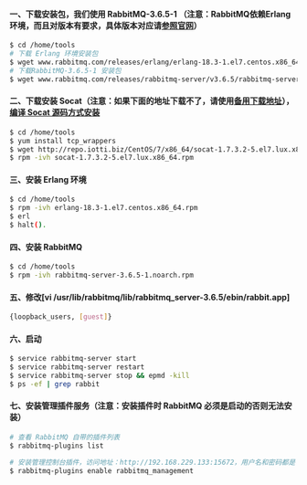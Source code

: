 #### 一、下载安装包，我们使用 RabbitMQ-3.6.5-1 （注意：RabbitMQ依赖Erlang环境，而且对版本有要求，具体版本对应请[参照官网](https://www.rabbitmq.com/which-erlang.html)）
```bash
$ cd /home/tools
# 下载 Erlang 环境安装包
$ wget www.rabbitmq.com/releases/erlang/erlang-18.3-1.el7.centos.x86_64.rpm   
# 下载RabbitMQ-3.6.5-1 安装包             
$ wget www.rabbitmq.com/releases/rabbitmq-server/v3.6.5/rabbitmq-server-3.6.5-1.noarch.rpm 
```

#### 二、下载安装 Socat（注意：如果下面的地址下载不了，请使用[备用下载地址](https://github.com/firechiang/mq-test/raw/master/rabbitmq/data/socat-1.7.3.2-5.el7.lux.x86_64.rpm)），[编译 Socat 源码方式安装](https://github.com/firechiang/mq-test/tree/master/rabbitmq/docs/socat-src-install.md)
```bash
$ cd /home/tools
$ yum install tcp_wrappers
$ wget http://repo.iotti.biz/CentOS/7/x86_64/socat-1.7.3.2-5.el7.lux.x86_64.rpm # RabbitMQ 密钥安装包（这个可能下载不了）
$ rpm -ivh socat-1.7.3.2-5.el7.lux.x86_64.rpm
```

#### 三、安装 Erlang 环境
```bash
$ cd /home/tools
$ rpm -ivh erlang-18.3-1.el7.centos.x86_64.rpm                                  # 安装 Erlang
$ erl                                                                           # 如果进入了 Eshell 命令行，说明 Erlang 安装成功了      
$ halt().                                                                       # 退出 Eshell 命令行 
```

#### 四、安装 RabbitMQ
```bash
$ cd /home/tools
$ rpm -ivh rabbitmq-server-3.6.5-1.noarch.rpm                                   # 安装 RabbitMQ
```

#### 五、修改[vi /usr/lib/rabbitmq/lib/rabbitmq_server-3.6.5/ebin/rabbit.app]
```bash
{loopback_users, [guest]}                                                       # 用户名和密码
```

#### 六、启动
```bash
$ service rabbitmq-server start                                                 # 启动  RabbitMQ 服务
$ service rabbitmq-server restart                                               # 重启  RabbitMQ 服务
$ service rabbitmq-server stop && epmd -kill                                    # 启动  RabbitMQ 服务并且停止 Erlang 守护进程
$ ps -ef | grep rabbit                                                          # 查看 RabbitMQ 进程信息
```

#### 七、安装管理插件服务（注意：安装插件时 RabbitMQ 必须是启动的否则无法安装）
```bash
# 查看 RabbitMQ 自带的插件列表
$ rabbitmq-plugins list                                                         

# 安装管理控制台插件，访问地址：http://192.168.229.133:15672，用户名和密码都是：guest，就是我们上面配置的
$ rabbitmq-plugins enable rabbitmq_management                                   
```
